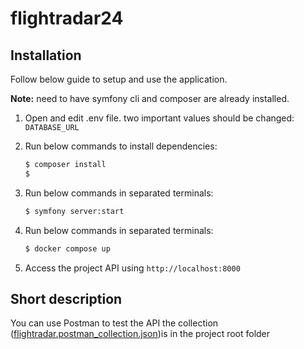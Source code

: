 # flightradar24

## Installation
Follow below guide to setup and use the application.

**Note:** need to have symfony cli and composer are already installed.

1. Open and edit .env file. two important values should be changed: `DATABASE_URL`
2. Run below commands to install dependencies:
    ```bash
    $ composer install
    $
    ```


3. Run below commands in separated terminals:
    ```bash
    $ symfony server:start
    ```

4. Run below commands in separated terminals:
    ```bash
    $ docker compose up
    ```
   
5. Access the project API using `http://localhost:8000`

## Short description

You can use Postman to test the API the collection ([flightradar.postman_collection.json](flightradar.postman_collection.json))is in the project root folder

